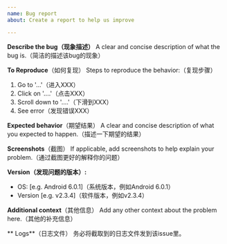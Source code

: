 ```yaml
---
name: Bug report
about: Create a report to help us improve

---
```


**Describe the bug（现象描述）**
A clear and concise description of what the bug is.（简洁的描述该bug的现象）

**To Reproduce**（如何复现）
Steps to reproduce the behavior:（复现步骤）
1. Go to '...'（进入XXX）
2. Click on '....'（点击XXX）
3. Scroll down to '....'（下滑到XXX）
4. See error（发现错误XXX）

**Expected behavior**（期望结果）
A clear and concise description of what you expected to happen.（描述一下期望的结果）

**Screenshots**（截图）
If applicable, add screenshots to help explain your problem.（通过截图更好的解释你的问题）

**Version（发现问题的版本）:**
 - OS: [e.g. Android 6.0.1]（系统版本，例如Android 6.0.1）
 - Version [e.g. v2.3.4]（软件版本，例如v2.3.4）

**Additional context**（其他信息）
Add any other context about the problem here.（其他的补充信息）

** Logs**（日志文件）
务必将截取到的日志文件发到该issue里。
